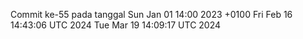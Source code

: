 Commit ke-55 pada tanggal Sun Jan 01 14:00 2023 +0100
Fri Feb 16 14:43:06 UTC 2024
Tue Mar 19 14:09:17 UTC 2024
